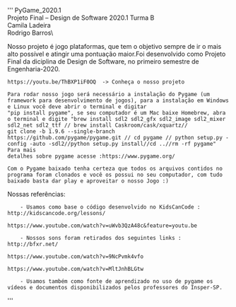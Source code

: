 '''
PyGame_2020.1\
Projeto Final – Design de Software 2020.1 Turma B\
Camila Ladeira \
Rodrigo Barros\

Nosso projeto é jogo  plataformas, que tem o objetivo sempre de ir o mais alto possível e atingir uma pontuação maior.Foi desenvolvido como Projeto Final da diciplina de Design de Software, 
    no primeiro semestre de Engenharia-2020. 

    https://youtu.be/ThBXP1iF0OQ  -> Conheça o nosso projeto 

    Para rodar nosso jogo será necessário a instalação do Pygame (um framework para desenvolvimento de jogos), para a instalação em Windows e Linux você deve abrir o terminal e digitar 
    "pip install pygame", se seu computador é um Mac baixe Homebrew, abra o terminal e digite "brew install sdl2 sdl2_gfx sdl2_image sdl2_mixer sdl2_net sdl2_ttf // brew install Caskroom/cask/xquartz//
    git clone -b 1.9.6 --single-branch https://github.com/pygame/pygame.git // cd pygame // python setup.py -config -auto -sdl2//python setup.py install//cd ..//rm -rf pygame" Para mais 
    detalhes sobre pygame acesse :https://www.pygame.org/

    Com o Pygame baixado tenha certeza que todos os arquivos contidos no programa foram clonados e você os possui no seu computador, com tudo baixado basta dar play e aproveitar o nosso Jogo :) 

Nossas referências: 

        - Usamos como base o código desenvolvido no KidsCanCode : http://kidscancode.org/lessons/ 
                                                                  https://www.youtube.com/watch?v=uWvb3QzA48c&feature=youtu.be

        - Nossos sons foram retirados dos seguintes links : http://bfxr.net/
                                                            https://www.youtube.com/watch?v=9NcPvmk4vfo
                                                            https://www.youtube.com/watch?v=MltJnhBLGtw

        - Usamos também como fonte de aprendizado no uso de pygame os vídeos e documentos disponibilizados pelos professores do Insper-SP. 
'''